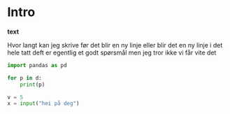 # Intro
**text**

Hvor langt kan jeg skrive før det blir en ny linje eller blir det en ny linje i det hele tatt deft er egentlig et godt spørsmål men jeg tror ikke vi får vite det

```python
import pandas as pd

for p in d:
    print(p)

v = 5
x = input("hei på deg")
```
